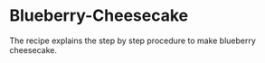 # Blueberry-Cheesecake

The recipe explains the step by step procedure to make blueberry cheesecake.